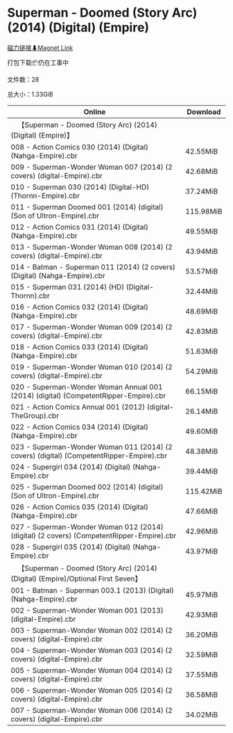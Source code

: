 # Superman - Doomed (Story Arc) (2014) (Digital) (Empire)

[磁力链接⬇Magnet Link](magnet:?xt=urn:btih:21aeb3435f7cf169c4d19c47c42eb6969416158b&dn=Superman%20-%20Doomed%20%28Story%20Arc%29%20%282014%29%20%28Digital%29%20%28Empire%29)

打包下载📦仍在工事中

文件数：28

总大小：1.33GiB

Online | Download
--- | ---
&emsp;【Superman - Doomed (Story Arc) (2014) (Digital) (Empire)】 | 
008 - Action Comics 030 (2014) (Digital) (Nahga-Empire).cbr | 42.55MiB
009 - Superman-Wonder Woman 007 (2014) (2 covers) (digital-Empire).cbr | 42.68MiB
010 - Superman 030 (2014) (Digital-HD) (Thornn-Empire).cbr | 37.24MiB
011 - Superman Doomed 001 (2014) (digital) (Son of Ultron-Empire).cbr | 115.98MiB
012 - Action Comics 031 (2014) (Digital) (Nahga-Empire).cbr | 49.55MiB
013 - Superman-Wonder Woman 008 (2014) (2 covers) (digital-Empire).cbr | 43.94MiB
014 - Batman - Superman 011 (2014) (2 covers) (Digital) (Nahga-Empire).cbr | 53.57MiB
015 - Superman 031 (2014) (HD) (Digital-Thornn).cbr | 32.44MiB
016 - Action Comics 032 (2014) (Digital) (Nahga-Empire).cbr | 48.69MiB
017 - Superman-Wonder Woman 009 (2014) (2 covers) (digital-Empire).cbr | 42.83MiB
018 - Action Comics 033 (2014) (Digital) (Nahga-Empire).cbr | 51.63MiB
019 - Superman-Wonder Woman 010 (2014) (2 covers) (digital-Empire).cbr | 54.29MiB
020 - Superman-Wonder Woman Annual 001 (2014) (digital) (CompetentRipper-Empire).cbr | 66.15MiB
021 - Action Comics Annual 001 (2012) (digital-TheGroup).cbr | 26.14MiB
022 - Action Comics 034 (2014) (Digital) (Nahga-Empire).cbr | 49.60MiB
023 - Superman-Wonder Woman 011 (2014) (2 covers) (digital) (CompetentRipper-Empire).cbr | 48.38MiB
024 - Supergirl 034 (2014) (Digital) (Nahga-Empire).cbr | 39.44MiB
025 - Superman Doomed 002 (2014) (digital) (Son of Ultron-Empire).cbr | 115.42MiB
026 - Action Comics 035 (2014) (Digital) (Nahga-Empire).cbr | 47.66MiB
027 - Superman-Wonder Woman 012 (2014) (digital) (2 covers) (CompetentRipper-Empire).cbr | 42.96MiB
028 - Supergirl 035 (2014) (Digital) (Nahga-Empire).cbr | 43.97MiB
&emsp;【Superman - Doomed (Story Arc) (2014) (Digital) (Empire)/Optional First Seven】 | 
001 - Batman - Superman 003.1 (2013) (Digital) (Nahga-Empire).cbr | 45.97MiB
002 - Superman-Wonder Woman 001 (2013) (digital-Empire).cbr | 42.93MiB
003 - Superman-Wonder Woman 002 (2014) (2 covers) (digital-Empire).cbr | 36.20MiB
004 - Superman-Wonder Woman 003 (2014) (2 covers) (digital-Empire).cbr | 32.59MiB
005 - Superman-Wonder Woman 004 (2014) (2 covers) (digital-Empire).cbr | 37.55MiB
006 - Superman-Wonder Woman 005 (2014) (2 covers) (digital-Empire).cbr | 36.58MiB
007 - Superman-Wonder Woman 006 (2014) (2 covers) (digital-Empire).cbr | 34.02MiB